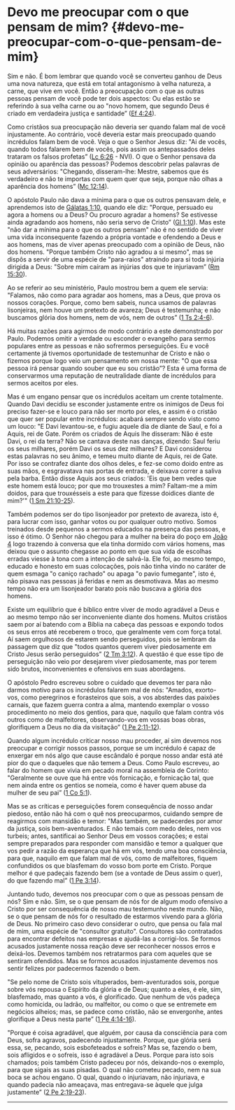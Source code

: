 # Devo me preocupar com o que pensam de mim? {#devo-me-preocupar-com-o-que-pensam-de-mim}

Sim e não. É bom lembrar que quando você se converteu ganhou de Deus uma nova natureza, que está em total antagonismo à velha natureza, a carne, que vive em você. Então a preocupação com o que as outras pessoas pensam de você pode ter dois aspectos: Ou elas estão se referindo à sua velha carne ou ao &quot;novo homem, que segundo Deus é criado em verdadeira justiça e santidade” ([Ef 4:24](http://bibliaonline.com.br/acf/ef/4/24)).

Como cristãos sua preocupação não deveria ser quando falam mal de você injustamente. Ao contrário, você deveria estar mais preocupado quando incrédulos falam bem de você. Veja o que o Senhor Jesus diz: &quot;Ai de vocês, quando todos falarem bem de vocês, pois assim os antepassados deles trataram os falsos profetas” ([Lc 6:26](http://bibliaonline.com.br/acf/lc/6/26) - NVI). O que o Senhor pensava da opinião ou aparência das pessoas? Podemos descobrir pelas palavras de seus adversários: &quot;Chegando, disseram-lhe: Mestre, sabemos que és verdadeiro e não te importas com quem quer que seja, porque não olhas a aparência dos homens” ([Mc 12:14](http://bibliaonline.com.br/acf/mc/12/14)).

O apóstolo Paulo não dava a mínima para o que os outros pensavam dele, e aprendemos isto de [Gálatas 1:10](http://bibliaonline.com.br/acf/gl/1/10), quando ele diz: &quot;Porque, persuado eu agora a homens ou a Deus? Ou procuro agradar a homens? Se estivesse ainda agradando aos homens, não seria servo de Cristo” ([Gl 1:10](http://bibliaonline.com.br/acf/gl/1/10)). Mas este &quot;não dar a mínima para o que os outros pensam&quot; não é no sentido de viver uma vida inconsequente fazendo a própria vontade e ofendendo a Deus e aos homens, mas de viver apenas preocupado com a opinião de Deus, não dos homens. &quot;Porque também Cristo não agradou a si mesmo&quot;, mas se dispôs a servir de uma espécie de &quot;para-raios&quot; atraindo para si toda injúria dirigida a Deus: &quot;Sobre mim caíram as injúrias dos que te injuriavam” ([Rm 15:30](http://bibliaonline.com.br/acf/rm/15/30)).

Ao se referir ao seu ministério, Paulo mostrou bem a quem ele servia: &quot;Falamos, não como para agradar aos homens, mas a Deus, que prova os nossos corações. Porque, como bem sabeis, nunca usamos de palavras lisonjeiras, nem houve um pretexto de avareza; Deus é testemunha; e não buscamos glória dos homens, nem de vós, nem de outros” ([1 Ts 2:4-6](http://bibliaonline.com.br/acf/1ts/2/4-6)).

Há muitas razões para agirmos de modo contrário a este demonstrado por Paulo. Podemos omitir a verdade ou esconder o evangelho para sermos populares entre as pessoas e não sofrermos perseguições. Eu e você certamente já tivemos oportunidade de testemunhar de Cristo e não o fizemos porque logo veio um pensamento em nossa mente: &quot;O que essa pessoa irá pensar quando souber que eu sou cristão”? Esta é uma forma de conservarmos uma reputação de neutralidade diante de incrédulos para sermos aceitos por eles.

Mas é um engano pensar que os incrédulos aceitam um crente totalmente. Quando Davi decidiu se esconder justamente entre os inimigos de Deus foi preciso fazer-se e louco para não ser morto por eles, e assim é o cristão que quer ser popular entre incrédulos: acabará sempre sendo visto como um louco: &quot;E Davi levantou-se, e fugiu aquele dia de diante de Saul, e foi a Aquis, rei de Gate. Porém os criados de Aquis lhe disseram: Não é este Davi, o rei da terra? Não se cantava deste nas danças, dizendo: Saul feriu os seus milhares, porém Davi os seus dez milhares? E Davi considerou estas palavras no seu ânimo, e temeu muito diante de Aquis, rei de Gate. Por isso se contrafez diante dos olhos deles, e fez-se como doido entre as suas mãos, e esgravatava nas portas de entrada, e deixava correr a saliva pela barba. Então disse Aquis aos seus criados: &#039;Eis que bem vedes que este homem está louco; por que mo trouxestes a mim? Faltam-me a mim doidos, para que trouxésseis a este para que fizesse doidices diante de mim?&#039;&quot; ([1 Sm 21:10-25](http://bibliaonline.com.br/acf/1sm/21/10-25)).

Também podemos ser do tipo lisonjeador por pretexto de avareza, isto é, para lucrar com isso, ganhar votos ou por qualquer outro motivo. Somos treinados desde pequenos a sermos educados na presença das pessoas, e isso é ótimo. O Senhor não chegou para a mulher na beira do poço em [João 4](http://bibliaonline.com.br/acf/jo/4) logo trazendo à conversa que ela tinha dormido com vários homens, mas deixou que o assunto chegasse ao ponto em que sua vida de escolhas erradas viesse à tona com a intenção de salvá-la. Ele foi, ao mesmo tempo, educado e honesto em suas colocações, pois não tinha vindo no caráter de quem esmaga &quot;o caniço rachado&quot; ou apaga &quot;o pavio fumegante&quot;, isto é, não pisava nas pessoas já feridas e nem as desmotivava. Mas ao mesmo tempo não era um lisonjeador barato pois não buscava a glória dos homens.

Existe um equilíbrio que é bíblico entre viver de modo agradável a Deus e ao mesmo tempo não ser inconveniente diante dos homens. Muitos cristãos saem por aí batendo com a Bíblia na cabeça das pessoas e expondo todos os seus erros até receberem o troco, que geralmente vem com força total. Aí saem orgulhosos de estarem sendo perseguidos, pois se lembram da passagem que diz que &quot;todos quantos querem viver piedosamente em Cristo Jesus serão perseguidos” ([2 Tm 3:12](http://bibliaonline.com.br/acf/2tm/3/12)). A questão é que esse tipo de perseguição não veio por desejarem viver piedosamente, mas por terem sido brutos, inconvenientes e ofensivos em suas abordagens.

O apóstolo Pedro escreveu sobre o cuidado que devemos ter para não darmos motivo para os incrédulos falarem mal de nós: &quot;Amados, exorto-vos, como peregrinos e forasteiros que sois, a vos absterdes das paixões carnais, que fazem guerra contra a alma, mantendo exemplar o vosso procedimento no meio dos gentios, para que, naquilo que falam contra vós outros como de malfeitores, observando-vos em vossas boas obras, glorifiquem a Deus no dia da visitação” ([1 Pe 2:11-12](http://bibliaonline.com.br/acf/1pe/2/11-12)).

Quando algum incrédulo criticar nosso mau proceder, aí sim devemos nos preocupar e corrigir nossos passos, porque se um incrédulo é capaz de enxergar em nós algo que cause escândalo é porque nosso andar está até pior do que o daqueles que não temem a Deus. Como Paulo escreveu, ao falar do homem que vivia em pecado moral na assembleia de Corinto: &quot;Geralmente se ouve que há entre vós fornicação, e fornicação tal, que nem ainda entre os gentios se nomeia, como é haver quem abuse da mulher de seu pai” ([1 Co 5:1](http://bibliaonline.com.br/acf/1co/5/1)).

Mas se as críticas e perseguições forem consequência de nosso andar piedoso, então não há com o quê nos preocuparmos, cuidando sempre de reagirmos com mansidão e temor: &quot;Mas também, se padecerdes por amor da justiça, sois bem-aventurados. E não temais com medo deles, nem vos turbeis; antes, santificai ao Senhor Deus em vossos corações; e estai sempre preparados para responder com mansidão e temor a qualquer que vos pedir a razão da esperança que há em vós, tendo uma boa consciência, para que, naquilo em que falam mal de vós, como de malfeitores, fiquem confundidos os que blasfemam do vosso bom porte em Cristo. Porque melhor é que padeçais fazendo bem (se a vontade de Deus assim o quer), do que fazendo mal” ([1 Pe 3:14](http://bibliaonline.com.br/acf/1pe/3/14)).

Juntando tudo, devemos nos preocupar com o que as pessoas pensam de nós? Sim e não. Sim, se o que pensam de nós for de algum modo ofensivo a Cristo por ser consequência de nosso mau testemunho neste mundo. Não, se o que pensam de nós for o resultado de estarmos vivendo para a glória de Deus. No primeiro caso devo considerar o outro, que pensa ou fala mal de mim, uma espécie de &quot;consultor gratuito&quot;. Consultores são contratados para encontrar defeitos nas empresas e ajudá-las a corrigi-los. Se formos acusados justamente nossa reação deve ser reconhecer nossos erros e deixá-los. Devemos também nos retratarmos para com aqueles que se sentiram ofendidos. Mas se formos acusados injustamente devemos nos sentir felizes por padecermos fazendo o bem.

&quot;Se pelo nome de Cristo sois vituperados, bem-aventurados sois, porque sobre vós repousa o Espírito da glória e de Deus; quanto a eles, é ele, sim, blasfemado, mas quanto a vós, é glorificado. Que nenhum de vós padeça como homicida, ou ladrão, ou malfeitor, ou como o que se entremete em negócios alheios; mas, se padece como cristão, não se envergonhe, antes glorifique a Deus nesta parte” ([1 Pe 4:14-16](http://bibliaonline.com.br/acf/1pe/4/14-16)).

&quot;Porque é coisa agradável, que alguém, por causa da consciência para com Deus, sofra agravos, padecendo injustamente. Porque, que glória será essa, se, pecando, sois esbofeteados e sofreis? Mas se, fazendo o bem, sois afligidos e o sofreis, isso é agradável a Deus. Porque para isto sois chamados; pois também Cristo padeceu por nós, deixando-nos o exemplo, para que sigais as suas pisadas. O qual não cometeu pecado, nem na sua boca se achou engano. O qual, quando o injuriavam, não injuriava, e quando padecia não ameaçava, mas entregava-se àquele que julga justamente” ([2 Pe 2:19-23](http://bibliaonline.com.br/acf/2pe/2/19-23)).

*****